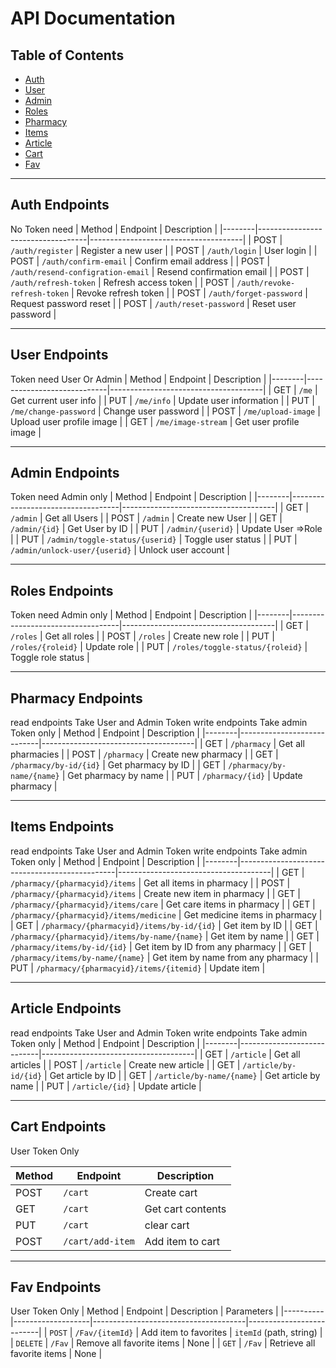 # API Documentation



## Table of Contents
- [Auth](#auth-endpoints)
- [User](#user-endpoints)
- [Admin](#admin-endpoints)
- [Roles](#roles-endpoints)
- [Pharmacy](#pharmacy-endpoints)
- [Items](#items-endpoints)
- [Article](#article-endpoints)
- [Cart](#cart-endpoints)
- [Fav](#fave-endpoints)

---

## Auth Endpoints
No Token need
| Method | Endpoint                          | Description                          |
|--------|-----------------------------------|--------------------------------------|
| POST   | `/auth/register`                  | Register a new user                  |
| POST   | `/auth/login`                     | User login                           |
| POST   | `/auth/confirm-email`             | Confirm email address                |
| POST   | `/auth/resend-configration-email` | Resend confirmation email            |
| POST   | `/auth/refresh-token`             | Refresh access token                 |
| POST   | `/auth/revoke-refresh-token`      | Revoke refresh token                 |
| POST   | `/auth/forget-password`           | Request password reset               |
| POST   | `/auth/reset-password`            | Reset user password                  |

---

## User Endpoints
Token need User Or Admin
| Method | Endpoint                   | Description                          |
|--------|----------------------------|--------------------------------------|
| GET    | `/me`                      | Get current user info                |
| PUT    | `/me/info`                 | Update user information              |
| PUT    | `/me/change-password`      | Change user password                 |
| POST   | `/me/upload-image`         | Upload user profile image            |
| GET    | `/me/image-stream`         | Get user profile image               |

---

## Admin Endpoints
Token need Admin only
| Method | Endpoint                          | Description                          |
|--------|-----------------------------------|--------------------------------------|
| GET    | `/admin`                          | Get all Users                        |
| POST   | `/admin`                          | Create new User                      |
| GET    | `/admin/{id}`                     | Get User by ID                       |
| PUT    | `/admin/{userid}`                 | Update User =>Role                   |
| PUT    | `/admin/toggle-status/{userid}`   | Toggle user status                   |
| PUT    | `/admin/unlock-user/{userid}`     | Unlock user account                  |

---

## Roles Endpoints
Token need Admin only
| Method | Endpoint                          | Description                          |
|--------|-----------------------------------|--------------------------------------|
| GET    | `/roles`                          | Get all roles                        |
| POST   | `/roles`                          | Create new role                      |
| PUT    | `/roles/{roleid}`                 | Update role                          |
| PUT    | `/roles/toggle-status/{roleid}`   | Toggle role status                   |

---

## Pharmacy Endpoints
read endpoints Take User and Admin Token
write endpoints Take admin Token only
| Method | Endpoint                   | Description                          |
|--------|----------------------------|--------------------------------------|
| GET    | `/pharmacy`                | Get all pharmacies                   |
| POST   | `/pharmacy`                | Create new pharmacy                  |
| GET    | `/pharmacy/by-id/{id}`     | Get pharmacy by ID                   |
| GET    | `/pharmacy/by-name/{name}` | Get pharmacy by name                 |
| PUT    | `/pharmacy/{id}`           | Update pharmacy                      |

---

## Items Endpoints
read endpoints Take User and Admin Token
write endpoints Take admin Token only
| Method | Endpoint                                      | Description                          |
|--------|-----------------------------------------------|--------------------------------------|
| GET    | `/pharmacy/{pharmacyid}/items`                | Get all items in pharmacy            |
| POST   | `/pharmacy/{pharmacyid}/items`                | Create new item in pharmacy          |
| GET    | `/pharmacy/{pharmacyid}/items/care`           | Get care items in pharmacy           |
| GET    | `/pharmacy/{pharmacyid}/items/medicine`       | Get medicine items in pharmacy       |
| GET    | `/pharmacy/{pharmacyid}/items/by-id/{id}`     | Get item by ID                       |
| GET    | `/pharmacy/{pharmacyid}/items/by-name/{name}` | Get item by name                     |
| GET    | `/pharmacy/items/by-id/{id}`                  | Get item by ID from any pharmacy     |
| GET    | `/pharmacy/items/by-name/{name}`              | Get item by name from any pharmacy   |
| PUT    | `/pharmacy/{pharmacyid}/items/{itemid}`       | Update item                          |

---

## Article Endpoints
read endpoints Take User and Admin Token
write endpoints Take admin Token only
| Method | Endpoint                   | Description                          |
|--------|----------------------------|--------------------------------------|
| GET    | `/article`                 | Get all articles                     |
| POST   | `/article`                 | Create new article                   |
| GET    | `/article/by-id/{id}`      | Get article by ID                    |
| GET    | `/article/by-name/{name}`  | Get article by name                  |
| PUT    | `/article/{id}`            | Update article                       |

---
## Cart Endpoints
User Token Only

| Method | Endpoint           | Description                          |
|--------|--------------------|--------------------------------------|
| POST   | `/cart`            | Create cart                          |
| GET    | `/cart`            | Get cart contents                    |
| PUT    | `/cart`            | clear cart                           |
| POST   | `/cart/add-item`   | Add item to cart                     |

---
## Fav Endpoints
User Token Only
| Method   | Endpoint          | Description                          | Parameters               |
|----------|-------------------|--------------------------------------|--------------------------|
| `POST`   | `/Fav/{itemId}`   | Add item to favorites                | `itemId` (path, string)  |
| `DELETE` | `/Fav`            | Remove all favorite items            | None                     |
| `GET`    | `/Fav`            | Retrieve all favorite items          | None                     |

